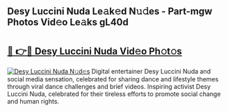 ## Desy Luccini Nuda Le𝚊k𝚎d N𝚞𝚍es - Part-mgw Photos Vid𝚎o Le𝚊ks gL40d

# <h2><a href="http://fbbu4o.evod.top/?m=Desy+Luccini+Nuda">🔗 👉🔴 Desy Luccini Nuda Vid𝚎o Ph𝚘t𝚘s</a></h2>

[![Desy Luccini Nuda N𝚞d𝚎s](https://i.imgur.com/8V9OHl7.gif)](http://fbbu4o.evod.top/?m=Desy+Luccini+Nuda)
Digital entertainer Desy Luccini Nuda and social media sensation, celebrated for sharing dance and lifestyle themes through viral dance challenges and brief videos. Inspiring activist Desy Luccini Nuda, celebrated for their tireless efforts to promote social change and human rights. 

